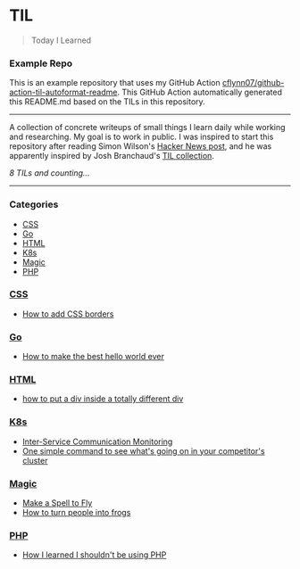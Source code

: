 # TIL
> Today I Learned

### Example Repo  
  
This is an example repository that uses my GitHub Action
[cflynn07/github-action-til-autoformat-readme][3]. This GitHub Action
automatically generated this README.md based on the TILs in this repository.

---

A collection of concrete writeups of small things I learn daily while working
and researching. My goal is to work in public. I was inspired to start this
repository after reading Simon Wilson's [Hacker News post][1], and he was
apparently inspired by Josh Branchaud's [TIL collection][2].


_8 TILs and counting..._

---

### Categories

- [CSS](#CSS)
- [Go](#Go)
- [HTML](#HTML)
- [K8s](#K8s)
- [Magic](#Magic)
- [PHP](#PHP)

### [CSS](#CSS)
- [How to add CSS borders](CSS/how-to-add-borders.md)

### [Go](#Go)
- [How to make the best hello world ever](Go/the-best-hello-world-ever.md)

### [HTML](#HTML)
- [how to put a div inside a totally different div](HTML/div-within-a-div.md)

### [K8s](#K8s)
- [Inter-Service Communication Monitoring](K8s/inter-service-communication-monitoring.md)
- [One simple command to see what's going on in your competitor's cluster](K8s/spy-on-your-competitors-clusters.md)

### [Magic](#Magic)
- [Make a Spell to Fly](Magic/make-a-spell-to-fly.md)
- [How to turn people into frogs](Magic/turn-people-into-frogs.md)

### [PHP](#PHP)
- [How I learned I shouldn't be using PHP](PHP/how-I-learned-PHP-is-terrible.md)

[1]: https://simonwillison.net/2020/Apr/20/self-rewriting-readme/
[2]: https://github.com/jbranchaud/til
[3]: https://github.com/cflynn07/github-action-til-autoformat-readme

